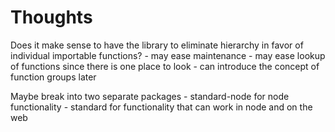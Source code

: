 
# Thoughts

Does it make sense to have the library to eliminate hierarchy in favor of individual importable functions?
    - may ease maintenance
    - may ease lookup of functions since there is one place to look
    - can introduce the concept of function groups later

Maybe break into two separate packages
    - standard-node for node functionality
    - standard for functionality that can work in node and on the web